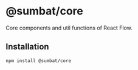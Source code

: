 # @sumbat/core

Core components and util functions of React Flow.

## Installation 

```sh 
npm install @sumbat/core
```

